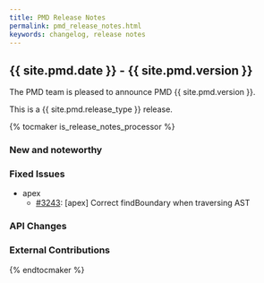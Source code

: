 ```yaml
---
title: PMD Release Notes
permalink: pmd_release_notes.html
keywords: changelog, release notes
---
```


## {{ site.pmd.date }} - {{ site.pmd.version }}

The PMD team is pleased to announce PMD {{ site.pmd.version }}.

This is a {{ site.pmd.release_type }} release.

{% tocmaker is_release_notes_processor %}

### New and noteworthy

### Fixed Issues

*   apex
    *   [#3243](https://github.com/pmd/pmd/pull/3243): \[apex] Correct findBoundary when traversing AST

### API Changes

### External Contributions

{% endtocmaker %}

